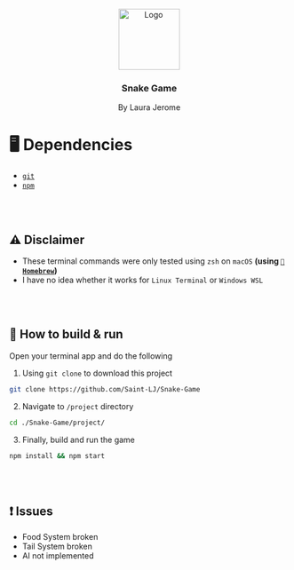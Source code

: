 <br />
<div align="center">
    <img src="https://cdn.iconscout.com/icon/premium/png-256-thumb/snake-game-8700200-7154211.png" alt="Logo" width="110" height="110">
  </a>

  <h3 align="center"><b>Snake Game</b></h3>

  <p align="center">
    By Laura Jerome
  </p>
</div>

# 🖥️ Dependencies
* <a aria-label="Homebrew" href="https://git-scm.com/downloads">`git`</a>
* <a aria-label="npm" href="https://docs.npmjs.com/downloading-and-installing-node-js-and-npm">`npm`</a>

<br />
<br />

## ⚠️ Disclaimer
* These terminal commands were only tested using `zsh` on `macOS` **(using <a href="https://brew.sh">`🍺Homebrew`</a>)**
* I have no idea whether it works for `Linux Terminal` or `Windows WSL`

<br />
<br />

## 🔨 How to build & run

Open your terminal app and do the following

1. Using `git clone` to download this project
```sh
git clone https://github.com/Saint-LJ/Snake-Game
```
2. Navigate to `/project` directory
```sh
cd ./Snake-Game/project/
```
3. Finally, build and run the game
```sh
npm install && npm start
```

<br />
<br />

## ❗ Issues

* Food System broken
* Tail System broken
* AI not implemented 
